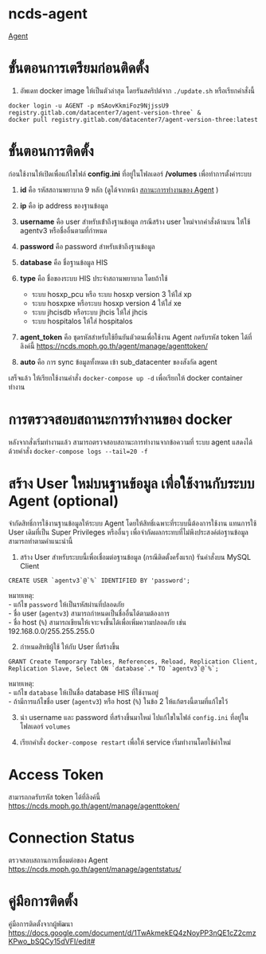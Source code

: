 # ncds-agent



[Agent ](https://ncds.moph.go.th/agent/)

# ขั้นตอนการเตรียมก่อนติดตั้ง
   1. อัพเดท docker image ให้เป็นตัวล่าสุด โดยรันสคริปต์จาก `./update.sh` หรือเรียกคำสั่งนี้ 
   ```
docker login -u AGENT -p mSAovKkmiFoz9NjjssU9 registry.gitlab.com/datacenter7/agent-version-three` &
docker pull registry.gitlab.com/datacenter7/agent-version-three:latest
   ```

# ขั้นตอนการติดตั้ง

ก่อนใช้งานให้เปิดเพื่อแก้ไขไฟล์ **config.ini** ที่อยู่ในโฟลเดอร์ **/volumes** เพื่อทําการตั้งค่าระบบ
   1. **id** คือ รหัสสถานพยาบาล 9 หลัก (ดูได้จากหน้า [สถานะการทำงานของ Agent](https://ncds.moph.go.th/agent/manage/agentstatus) )
   2. **ip** คือ ip address ของฐานข้อมูล
   3. **username** คือ user สําหรับเข้ําถึงฐานข้อมูล กรณีสร้าง user ใหม่จากคำสั่งด้านบน ให้ใช้ agentv3 หรือชื่ออื่นตามที่กำหนด
   4. **password** คือ password สําหรับเข้าถึงฐานข้อมูล 
   5. **database** คือ ชื่อฐานข้อมูล HIS
   6. **type** คือ ชื่อของระบบ HIS ประจําสถานพยาบาล โดยถ้าใช้	
        - ระบบ hosxp_pcu หรือ ระบบ hosxp version 3 ให้ใส่ xp 
	    - ระบบ hosxpxe หรือระบบ hosxp version 4 ให้ใส่ xe 
	    - ระบบ jhcisdb หรือระบบ jhcis ให้ใส่ jhcis
	    - ระบบ hospitalos ให้ใส่ hospitalos

   7. **agent_token** คือ ชุดรหัสสําหรับใช้ยืนยันตัวตนเพื่อใช้งาน Agent กดรับรหัส token ได้ที่ลิงค์นี้ https://ncds.moph.go.th/agent/manage/agenttoken/
   8. **auto** คือ  การ sync ข้อมูลทั้งหมด เข้า sub_datacenter ของสังกัด agent 

เสร็จแล้ว ให้เรียกใช้งานคำสั่ง `docker-compose up -d` เพื่อเรียกให้ docker container ทำงาน

# การตรวจสอบสถานะการทำงานของ docker
หลังจากสั่งเริ่มทำงานแล้ว สามารถตรวจสอบสถานะการทำงานจากข้อความที่ ระบบ agent แสดงได้ด้วยคำสั่ง `docker-compose logs --tail=20 -f`

# สร้าง User ใหม่บนฐานข้อมูล เพื่อใช้งานกับระบบ Agent (optional)
จำกัดสิทธิ์การใช้งานฐานข้อมูลให้ระบบ Agent โดยให้สิทธิ์เฉพาะที่ระบบนี้ต้องการใช้งาน แทนการใช้ User เดิมที่เป็น Super Privileges หรืออื่นๆ เพื่อจำกัดผลกระทบที่ไม่พึงประสงค์ต่อฐานข้อมูล สามารถทำตามคำแนะนำนี้ 
   1. สร้าง User สำหรับระบบนี้เพื่อเชื่อมต่อฐานข้อมูล (กรณีติดตั้งครั้งแรก) รันคำสั่งบน MySQL Client
   ```
CREATE USER `agentv3`@`%` IDENTIFIED BY 'password'; 
   ```
   หมายเหตุ: \
        - แก้ไข `password` ให้เป็นรหัสผ่านที่ปลอดภัย \
        - ชื่อ user (`agentv3`) สามารถกำหนดเป็นชื่ออื่นได้ตามต้องการ \
        - ชื่อ host (`%`) สามารถเขียนให้เจาะจงขึ้นได้เพื่อเพิ่มความปลอดภัย เช่น 192.168.0.0/255.255.255.0
   
   2. กำหนดสิทธิผู้ใช้ ให้กับ User ที่สร้างขึ้น 
   ```
GRANT Create Temporary Tables, References, Reload, Replication Client, Replication Slave, Select ON `database`.* TO `agentv3`@`%`;
   ```
   
   หมายเหตุ: \
        - แก้ไข `database` ให้เป็นชื่อ database HIS ที่ใช้งานอยู่ \
        - ถ้ามีการแก้ไขชื่อ user (`agentv3`) หรือ host (`%`)  ในข้อ 2 ให้แก้ตรงนี้ตามที่แก้ไขไว้ 
       
   3. นำ username และ password ที่สร้างขึ้นมาใหม่ ไปแก้ไขในไฟล์ `config.ini` ที่อยู่ในโฟลเดอร์ `volumes`
   
   4. เรียกคำสั่ง `docker-compose restart` เพื่อให้ service เริ่มทำงานโดยใช้ค่าใหม่
# Access Token
สามารถกดรับรหัส token ได้ที่ลิงค์นี้ https://ncds.moph.go.th/agent/manage/agenttoken/

# Connection Status
ตรวจสอบสถานการเชื่อมต่อของ Agent https://ncds.moph.go.th/agent/manage/agentstatus/

# คู่มือการติดตั้ง
คู่มือการติดตั้งจากผู้พัฒนา https://docs.google.com/document/d/1TwAkmekEQ4zNoyPP3nQE1cZ2cmzKPwo_bSQCy15dVFI/edit#
